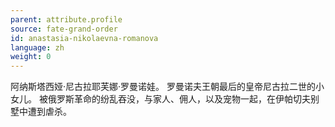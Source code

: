 ```yaml
---
parent: attribute.profile
source: fate-grand-order
id: anastasia-nikolaevna-romanova
language: zh
weight: 0
---
```


阿纳斯塔西娅·尼古拉耶芙娜·罗曼诺娃。
罗曼诺夫王朝最后的皇帝尼古拉二世的小女儿。
被俄罗斯革命的纷乱吞没，与家人、佣人，以及宠物一起，在伊帕切夫别墅中遭到虐杀。

